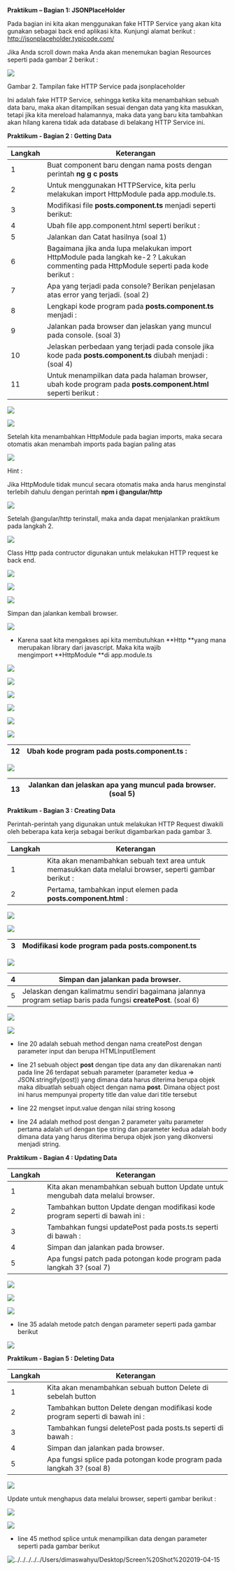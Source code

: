 **Praktikum – Bagian 1: JSONPlaceHolder**

Pada bagian ini kita akan menggunakan fake HTTP Service yang akan kita gunakan
sebagai back end aplikasi kita. Kunjungi alamat berikut :
<http://jsonplaceholder.typicode.com/>

Jika Anda scroll down maka Anda akan menemukan bagian Resources seperti pada
gambar 2 berikut :

![](media/9088c7bb0c074ceaaa9f7991eb9322c6.png)

Gambar 2. Tampilan fake HTTP Service pada jsonplaceholder

Ini adalah fake HTTP Service, sehingga ketika kita menambahkan sebuah data baru,
maka akan ditampilkan sesuai dengan data yang kita masukkan, tetapi jika kita
mereload halamannya, maka data yang baru kita tambahkan akan hilang karena tidak
ada database di belakang HTTP Service ini.

**Praktikum - Bagian 2 : Getting Data**

| **Langkah** | **Keterangan**                                                                                                                          |
|-------------|-----------------------------------------------------------------------------------------------------------------------------------------|
| 1           | Buat component baru dengan nama posts dengan perintah **ng g c posts**                                                                  |
| 2           | Untuk menggunakan HTTPService, kita perlu melakukan import HttpModule pada app.module.ts.                                               |
| 3           | Modifikasi file **posts.component.ts** menjadi seperti berikut:                                                                         |
| 4           | Ubah file app.component.html seperti berikut :                                                                                          |
| 5           | Jalankan dan Catat hasilnya (soal 1)                                                                                                    |
| 6           | Bagaimana jika anda lupa melakukan import HttpModule pada langkah ke-2 ? Lakukan commenting pada HttpModule seperti pada kode berikut : |
| 7           | Apa yang terjadi pada console? Berikan penjelasan atas error yang terjadi. (soal 2)                                                     |
| 8           | Lengkapi kode program pada **posts.component.ts** menjadi :                                                                             |
| 9           | Jalankan pada browser dan jelaskan yang muncul pada console. (soal 3)                                                                   |
| 10          | Jelaskan perbedaan yang terjadi pada console jika kode pada **posts.component.ts** diubah menjadi : (soal 4)                            |
| 11          | Untuk menampilkan data pada halaman browser, ubah kode program pada **posts.component.html** seperti berikut :                          |

![](media/a460027a01428a40000da15798c961e8.png)

![](media/8939df22b1782b17decb28a8e8946556.png)

Setelah kita menambahkan HttpModule pada bagian imports, maka secara otomatis
akan menambah imports pada bagian paling atas

![](media/f1541a480f5acd69534d65eec75e2377.png)

Hint :

Jika HttpModule tidak muncul secara otomatis maka anda harus menginstal terlebih
dahulu dengan perintah **npm i \@angular/http**

![](media/2ef1b3c0a1b2e89b5112a85009ea3369.png)

Setelah \@angular/http terinstall, maka anda dapat menjalankan praktikum pada
langkah 2.

![](media/6174579d437bd84828dd7facc53c12be.png)

Class Http pada contructor digunakan untuk melakukan HTTP request ke back end.

![](media/27aa123d8b46b1739476d9c8bb6bef23.png)

![](media/6abed0793d05f28c0ce9e7566d876d6d.png)

![](media/de73a58fb5096b9ff793bbe08b38c0bd.png)

Simpan dan jalankan kembali browser.

![](media/73ada469502c9f6583d7791441bda291.png)

-   Karena saat kita mengakses api kita membutuhkan **Http **yang mana merupakan
    library dari javascript. Maka kita wajib mengimport **HttpModule **di
    app.module.ts

![](media/0bc7e55bc3e73982c7a38744d2e9ef6c.png)

![](media/35a3a0fb274d687d1a67c17e2d3f4df8.png)

![](media/221fc274dcc67897ed4133c9390b868d.png)

![](media/74fb0a837376887ff5d1e81e01030c13.png)

![](media/eee206fa31cbe6301bf0bf99ae322cbc.png)

![](media/c5f33697c9767bce070df19037e602c2.png)

| 12 | Ubah kode program pada **posts.component.ts :** |
|----|-------------------------------------------------|


![](media/b2e74b3b4ef2a5723d6ce48ed697676b.png)

| 13 | Jalankan dan jelaskan apa yang muncul pada browser. (soal 5) |   |
|----|--------------------------------------------------------------|---|


**Praktikum - Bagian 3 : Creating Data**

Perintah-perintah yang digunakan untuk melakukan HTTP Request diwakili oleh
beberapa kata kerja sebagai berikut digambarkan pada gambar 3.

| **Langkah** | **Keterangan**                                                                                         |
|-------------|--------------------------------------------------------------------------------------------------------|
| 1           | Kita akan menambahkan sebuah text area untuk memasukkan data melalui browser, seperti gambar berikut : |
| 2           | Pertama, tambahkan input elemen pada **posts.component.html** :                                        |

![](media/83fb1eed5d49f1cb1d2f79b70dc31bc4.png)

![](media/9860c74856c7c7951062a13a64d8c715.png)

| 3 | Modifikasi kode program pada **posts.component.ts** |
|---|-----------------------------------------------------|


![](media/35531d370bbb2ed9b4217c732ec77457.png)

| 4 | Simpan dan jalankan pada browser.                                                                              |   |
|---|----------------------------------------------------------------------------------------------------------------|---|
| 5 | Jelaskan dengan kalimatmu sendiri bagaimana jalannya program setiap baris pada fungsi **createPost**. (soal 6) |   |

![](media/960e09a28828e196575c219a5a8d5e07.png)

![](media/05eb897c8f84914bec95984c1de3b049.png)

-   line 20 adalah sebuah method dengan nama createPost dengan parameter input
    dan berupa HTMLInputElement

-   line 21 sebuah object **post** dengan tipe data any dan dikarenakan nanti
    pada line 26 terdapat sebuah parameter (parameter kedua =\>
    JSON.stringify(post)) yang dimana data harus diterima berupa objek maka
    dibuatlah sebuah object dengan nama **post**. Dimana object post ini harus
    mempunyai property title dan value dari title tersebut

-   line 22 mengset input.value dengan nilai string kosong

-   line 24 adalah method post dengan 2 parameter yaitu parameter pertama adalah
    url dengan tipe string dan parameter kedua adalah body dimana data yang
    harus diterima berupa objek json yang dikonversi menjadi string.

**Praktikum - Bagian 4 : Updating Data**

| **Langkah** | **Keterangan**                                                                  |
|-------------|---------------------------------------------------------------------------------|
| 1           | Kita akan menambahkan sebuah button Update untuk mengubah data melalui browser. |
| 2           | Tambahkan button Update dengan modifikasi kode program seperti di bawah ini :   |
| 3           | Tambahkan fungsi updatePost pada posts.ts seperti di bawah :                    |
| 4           | Simpan dan jalankan pada browser.                                               |
| 5           | Apa fungsi patch pada potongan kode program pada langkah 3? (soal 7)            |

![](media/dfd2bcbc614264f87595ce728d6ac67b.png)

![](media/864a6501a3d490864bb2cc5a1474c759.png)

![](media/f65c48eb4d73770166b8ee1bd392a95d.png)

-   line 35 adalah metode patch dengan parameter seperti pada gambar berikut

![](media/1e710861ff8d7f1a4ee4f7f151adbe24.png)

**Praktikum - Bagian 5 : Deleting Data**

| **Langkah** | **Keterangan**                                                                |
|-------------|-------------------------------------------------------------------------------|
| 1           | Kita akan menambahkan sebuah button Delete di sebelah button                  |
| 2           | Tambahkan button Delete dengan modifikasi kode program seperti di bawah ini : |
| 3           | Tambahkan fungsi deletePost pada posts.ts seperti di bawah :                  |
| 4           | Simpan dan jalankan pada browser.                                             |
| 5           | Apa fungsi splice pada potongan kode program pada langkah 3? (soal 8)         |

![](media/b417a28863726deddb78cff3262510c5.png)

Update untuk menghapus data melalui browser, seperti gambar berikut :

![](media/2378a601320a98e197f58fc23c99307b.png)

![](media/22688a5577ef017a1048d888f23580a1.png)

-   line 45 method splice untuk menampilkan data dengan parameter seperti pada
    gambar berikut

![../../../../../Users/dimaswahyu/Desktop/Screen%20Shot%202019-04-15](media/0236f846103124e6fffc4c3c310e65a5.png)
